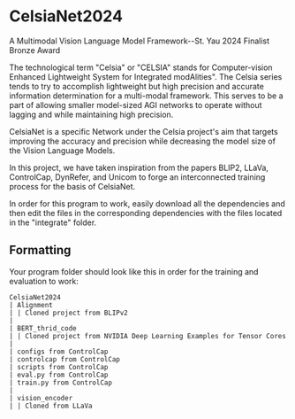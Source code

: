 # CelsiaNet2024
A Multimodal Vision Language Model Framework--St. Yau 2024 Finalist Bronze Award

The technological term "Celsia" or "CELSIA" stands for Computer-vision Enhanced Lightweight System for Integrated modAlities". The Celsia series tends to try to accomplish lightweight but high precision and accurate information determination for a multi-modal framework. This serves to be a part of allowing smaller model-sized AGI networks to operate without lagging and while maintaining high precision. 

CelsiaNet is a specific Network under the Celsia project's aim that targets improving the accuracy and precision while decreasing the model size of the Vision Language Models. 

In this project, we have taken inspiration from the papers BLIP2, LLaVa, ControlCap, DynRefer, and Unicom to forge an interconnected training process for the basis of CelsiaNet.


In order for this program to work, easily download all the dependencies and then edit the files in the corresponding dependencies with the files located in the "integrate" folder. 

## Formatting
Your program folder should look like this in order for the training and evaluation to work:
```
CelsiaNet2024
| Alignment
| | Cloned project from BLIPv2
|
| BERT_thrid_code
| | Cloned project from NVIDIA Deep Learning Examples for Tensor Cores
|
| configs from ControlCap
| controlcap from ControlCap
| scripts from ControlCap
| eval.py from ControlCap
| train.py from ControlCap
|
| vision_encoder
| | Cloned from LLaVa
```

